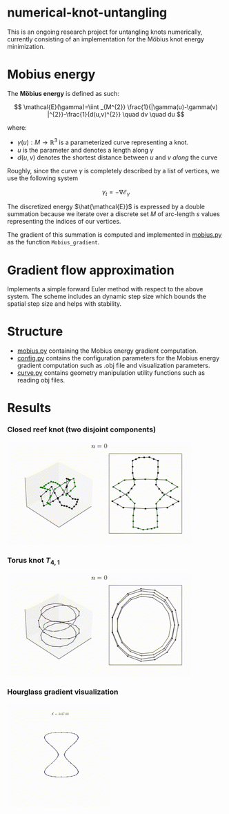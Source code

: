 # numerical-knot-untangling

This is an ongoing research project for untangling knots numerically, currently consisting of an implementation for the Möbius knot energy minimization.  
# Mobius energy
The **Möbius energy** is defined as such:

$$
\mathcal{E}(\gamma)=\iint _{M^{2}} \frac{1}{|\gamma(u)-\gamma(v) |^{2}}-\frac{1}{d(u,v)^{2}} \quad dv \quad du 
$$

where:
- $\gamma(u):M\to\mathbb{R}^{3}$ is a parameterized curve representing a knot.
- $u$ is the parameter and denotes a length along $\gamma$
- $d(u,v)$ denotes the shortest distance  between $u$ and  $v$ *along* the curve 

Roughly, since the curve $\gamma$ is completely described by a list of vertices, we use the following system

$$
\gamma_t = -\nabla \mathcal{E}_\gamma
$$

The discretized energy $\hat{\mathcal{E}}$ is expressed by a double summation because we iterate over a discrete set $M$ of arc-length $s$ values representing the indices of our vertices.

The gradient of this summation is computed and implemented in [mobius.py](mobius.py) as the function `Mobius_gradient`.

# Gradient flow approximation
Implements a simple forward Euler method with respect to the above system. 
The scheme includes an dynamic step size which bounds the spatial step size and helps with stability.

# Structure
- [mobius.py](mobius.py) containing the Mobius energy gradient computation. 
- [config.py](config.py) contains the configuration parameters for the Mobius energy gradient computation such as .obj file and visualization parameters.
- [curve.py](curve.py) contains geometry manipulation utility functions such as reading obj files.

# Results
### Closed reef knot (two disjoint components)
![reefknot.gif](./assets/reeefknot.gif)
### Torus knot $T_{4,1}$
![torus.gif](./assets/torus.gif)
### Hourglass gradient visualization
![hourglass.gif](./assets/hourglass.gif)
